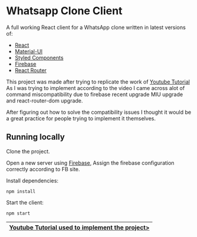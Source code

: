 # Whatsapp Clone Client

[//]: # (head-end)



A full working React client for a WhatsApp clone written in latest versions of:

* [React](https://github.com/facebook/react)
* [Material-UI](https://github.com/mui-org/material-ui)
* [Styled Components](https://github.com/styled-components/styled-components)
* [Firebase](https://firebase.google.com/)
* [React Router](https://reactrouter.com/docs/en/v6)

This project was made after trying to replicate the work of [Youtube Tutorial](https://www.youtube.com/watch?v=pUxrDcITyjg)
As I was trying to implement according to the video I came across alot of command miscompatibility due to firebase recent upgrade MIU upgrade and react-router-dom upgrade.

After figuring out how to solve the compatibility issues I thought it would be a great practice for people trying to implement it themselves.


## Running locally

Clone the project.

Open a new server using [Firebase](https://firebase.google.com/), Assign the firebase configuration correctly according to FB site.

Install dependencies:

`npm install`

Start the client:

`npm start`



[//]: # (foot-start)

[{]: <helper> (navStep)

| [Youtube Tutorial used to implement the project>](https://www.youtube.com/watch?v=pUxrDcITyjg) |
|----------------------:|

[}]: #

